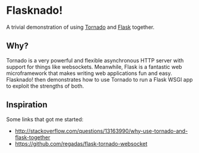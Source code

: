 # Flasknado! #

A trivial demonstration of using [Tornado][] and [Flask][] together.

[Tornado]: http://www.tornadoweb.org
[Flask]: http://flask.pocoo.org/

## Why? ##

Tornado is a very powerful and flexible asynchronous HTTP server with
support for things like websockets. Meanwhile, Flask is a fantastic
web microframework that makes writing web applications fun and
easy. Flasknado! then demonstrates how to use Tornado to run a Flask
WSGI app to exploit the strengths of both.

## Inspiration ##

Some links that got me started:

* http://stackoverflow.com/questions/13163990/why-use-tornado-and-flask-together
* https://github.com/regadas/flask-tornado-websocket
